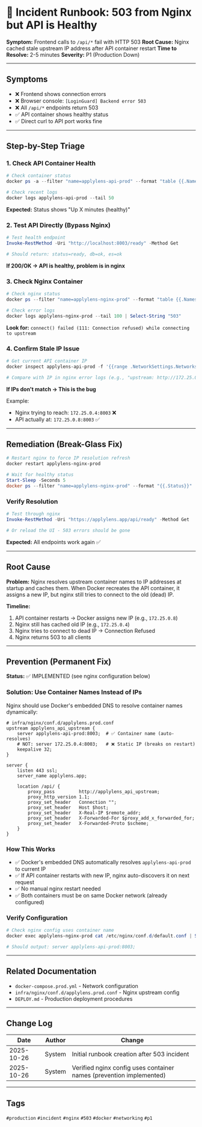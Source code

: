 # 🚨 Incident Runbook: 503 from Nginx but API is Healthy

**Symptom:** Frontend calls to `/api/*` fail with HTTP 503
**Root Cause:** Nginx cached stale upstream IP address after API container restart
**Time to Resolve:** 2-5 minutes
**Severity:** P1 (Production Down)

---

## Symptoms

- ❌ Frontend shows connection errors
- ❌ Browser console: `[LoginGuard] Backend error 503`
- ❌ All `/api/*` endpoints return 503
- ✅ API container shows healthy status
- ✅ Direct curl to API port works fine

---

## Step-by-Step Triage

### 1. Check API Container Health

```powershell
# Check container status
docker ps -a --filter "name=applylens-api-prod" --format "table {{.Names}}\t{{.Status}}\t{{.Ports}}"

# Check recent logs
docker logs applylens-api-prod --tail 50
```

**Expected:** Status shows "Up X minutes (healthy)"

### 2. Test API Directly (Bypass Nginx)

```powershell
# Test health endpoint
Invoke-RestMethod -Uri "http://localhost:8003/ready" -Method Get

# Should return: status=ready, db=ok, es=ok
```

**If 200/OK → API is healthy, problem is in nginx**

### 3. Check Nginx Container

```powershell
# Check nginx status
docker ps --filter "name=applylens-nginx-prod" --format "table {{.Names}}\t{{.Status}}\t{{.Ports}}"

# Check error logs
docker logs applylens-nginx-prod --tail 100 | Select-String "503"
```

**Look for:** `connect() failed (111: Connection refused) while connecting to upstream`

### 4. Confirm Stale IP Issue

```powershell
# Get current API container IP
docker inspect applylens-api-prod -f '{{range .NetworkSettings.Networks}}{{.IPAddress}}{{end}}'

# Compare with IP in nginx error logs (e.g., "upstream: http://172.25.0.4:8003")
```

**If IPs don't match → This is the bug**

Example:
- Nginx trying to reach: `172.25.0.4:8003` ❌
- API actually at: `172.25.0.8:8003` ✅

---

## Remediation (Break-Glass Fix)

```powershell
# Restart nginx to force IP resolution refresh
docker restart applylens-nginx-prod

# Wait for healthy status
Start-Sleep -Seconds 5
docker ps --filter "name=applylens-nginx-prod" --format "{{.Status}}"
```

### Verify Resolution

```powershell
# Test through nginx
Invoke-RestMethod -Uri "https://applylens.app/api/ready" -Method Get

# Or reload the UI - 503 errors should be gone
```

**Expected:** All endpoints work again ✅

---

## Root Cause

**Problem:** Nginx resolves upstream container names to IP addresses at startup and caches them. When Docker recreates the API container, it assigns a new IP, but nginx still tries to connect to the old (dead) IP.

**Timeline:**
1. API container restarts → Docker assigns new IP (e.g., `172.25.0.8`)
2. Nginx still has cached old IP (e.g., `172.25.0.4`)
3. Nginx tries to connect to dead IP → Connection Refused
4. Nginx returns 503 to all clients

---

## Prevention (Permanent Fix)

**Status:** ✅ IMPLEMENTED (see nginx configuration below)

### Solution: Use Container Names Instead of IPs

Nginx should use Docker's embedded DNS to resolve container names dynamically:

```nginx
# infra/nginx/conf.d/applylens.prod.conf
upstream applylens_api_upstream {
    server applylens-api-prod:8003;  # ✅ Container name (auto-resolves)
    # NOT: server 172.25.0.4:8003;   # ❌ Static IP (breaks on restart)
    keepalive 32;
}

server {
    listen 443 ssl;
    server_name applylens.app;

    location /api/ {
        proxy_pass         http://applylens_api_upstream;
        proxy_http_version 1.1;
        proxy_set_header   Connection "";
        proxy_set_header   Host $host;
        proxy_set_header   X-Real-IP $remote_addr;
        proxy_set_header   X-Forwarded-For $proxy_add_x_forwarded_for;
        proxy_set_header   X-Forwarded-Proto $scheme;
    }
}
```

### How This Works

- ✅ Docker's embedded DNS automatically resolves `applylens-api-prod` to current IP
- ✅ If API container restarts with new IP, nginx auto-discovers it on next request
- ✅ No manual nginx restart needed
- ✅ Both containers must be on same Docker network (already configured)

### Verify Configuration

```powershell
# Check nginx config uses container name
docker exec applylens-nginx-prod cat /etc/nginx/conf.d/default.conf | Select-String "server.*applylens-api-prod"

# Should output: server applylens-api-prod:8003;
```

---

## Related Documentation

- `docker-compose.prod.yml` - Network configuration
- `infra/nginx/conf.d/applylens.prod.conf` - Nginx upstream config
- `DEPLOY.md` - Production deployment procedures

---

## Change Log

| Date | Author | Change |
|------|--------|--------|
| 2025-10-26 | System | Initial runbook creation after 503 incident |
| 2025-10-26 | System | Verified nginx config uses container names (prevention implemented) |

---

## Tags

`#production` `#incident` `#nginx` `#503` `#docker` `#networking` `#p1`
